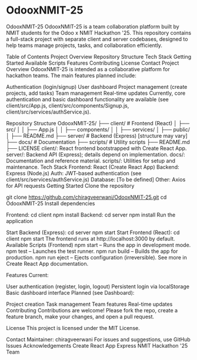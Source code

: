 # OdooxNMIT-25
OdooxNMIT-25
OdooxNMIT-25 is a team collaboration platform built by NMIT students for the Odoo x NMIT Hackathon '25. This repository contains a full-stack project with separate client and server codebases, designed to help teams manage projects, tasks, and collaboration efficiently.

Table of Contents
Project Overview
Repository Structure
Tech Stack
Getting Started
Available Scripts
Features
Contributing
License
Contact
Project Overview
OdooxNMIT-25 is intended as a collaborative platform for hackathon teams. The main features planned include:

Authentication (login/signup)
User dashboard
Project management (create projects, add tasks)
Team management
Real-time updates
Currently, core authentication and basic dashboard functionality are available (see client/src/App.js, client/src/components/Signup.js, client/src/services/authService.js).

Repository Structure
OdooxNMIT-25/
├── client/      # Frontend (React)
│   ├── src/
│   │   ├── App.js
│   │   ├── components/
│   │   ├── services/
│   ├── public/
│   ├── README.md
├── server/      # Backend (Express) [structure may vary]
├── docs/        # Documentation
├── scripts/     # Utility scripts
├── README.md
├── LICENSE
client/: React frontend bootstrapped with Create React App.
server/: Backend API (Express); details depend on implementation.
docs/: Documentation and reference material.
scripts/: Utilities for setup and maintenance.
Tech Stack
Frontend: React (Create React App)
Backend: Express (Node.js)
Auth: JWT-based authentication (see client/src/services/authService.js)
Database: [To be defined]
Other: Axios for API requests
Getting Started
Clone the repository

git clone https://github.com/chiragveerwani/OdooxNMIT-25.git
cd OdooxNMIT-25
Install dependencies

Frontend:
cd client
npm install
Backend:
cd server
npm install
Run the application

Start Backend (Express):
cd server
npm start
Start Frontend (React):
cd client
npm start
The frontend runs at http://localhost:3000 by default.
Available Scripts (Frontend)
npm start – Runs the app in development mode.
npm test – Launches the test runner.
npm run build – Builds the app for production.
npm run eject – Ejects configuration (irreversible).
See more in Create React App documentation.

Features
Current:

User authentication (register, login, logout)
Persistent login via localStorage
Basic dashboard interface
Planned (see Dashboard):

Project creation
Task management
Team features
Real-time updates
Contributing
Contributions are welcome!
Please fork the repo, create a feature branch, make your changes, and open a pull request.

License
This project is licensed under the MIT License.

Contact
Maintainer: chiragveerwani
For issues and suggestions, use GitHub Issues
Acknowledgements
Create React App
Express
NMIT Hackathon '25 Team
